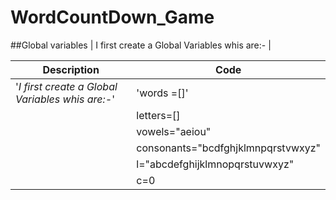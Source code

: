 # WordCountDown_Game

##Global variables
| I first create a Global Variables whis are:- |

| Description | Code |
|---| ---|
| '*I first create a Global Variables whis are:-*' | 'words =[]'|
                                                   | letters=[] |
                                               | vowels="aeiou" |
                           | consonants="bcdfghjklmnpqrstvwxyz" |
                               | l="abcdefghijklmnopqrstuvwxyz" |
                                                          | c=0 |
